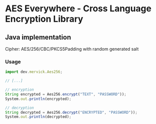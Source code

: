 # AES Everywhere - Cross Language Encryption Library

## Java implementation

Cipher: AES/256/CBC/PKCS5Padding with random generated salt

### Usage

```js
import dev.mervick.Aes256;

// [...]

// encryption
String encrypted = Aes256.encrypt("TEXT", "PASSWORD"));
System.out.println(encrypted);

// decryption
String decrypted = Aes256.decrypt("ENCRYPTED", "PASSWORD"));
System.out.println(decrypted);

```

